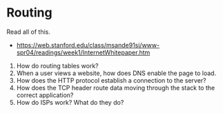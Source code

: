 # Routing
Read all of this.

*  <https://web.stanford.edu/class/msande91si/www-spr04/readings/week1/InternetWhitepaper.htm>

1. How do routing tables work?
2. When a user views a website, how does DNS enable the page to load.
3. How does the HTTP protocol establish a connection to the server?
4. How does the TCP header route data moving through the stack to the correct application?
5. How do ISPs work? What do they do?